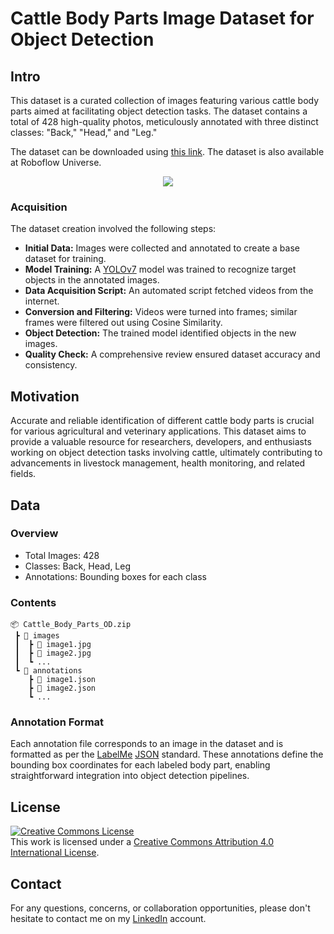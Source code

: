 # Cattle Body Parts Image Dataset for Object Detection

## Intro
This dataset is a curated collection of images featuring various cattle body parts aimed at facilitating object detection tasks. The dataset contains a total of 428 high-quality photos, meticulously annotated with three distinct classes: "Back," "Head," and "Leg."

The dataset can be downloaded using [this link](https://www.kaggle.com/datasets/alikhalilit98/cattle-body-parts-dataset-for-object-detection). The dataset is also available at Roboflow Universe. 

<p align="center">
    <a href="https://universe.roboflow.com/ali-khalili/cattle-body-parts-dataset-for-object-detection">
        <img src="https://app.roboflow.com/images/download-dataset-badge.svg"></img>
    </a>
</p>

### Acquisition
The dataset creation involved the following steps:

- **Initial Data:** Images were collected and annotated to create a base dataset for training.
- **Model Training:** A [YOLOv7](https://github.com/WongKinYiu/yolov7) model was trained to recognize target objects in the annotated images.
- **Data Acquisition Script:** An automated script fetched videos from the internet.
- **Conversion and Filtering:** Videos were turned into frames; similar frames were filtered out using Cosine Similarity.
- **Object Detection:** The trained model identified objects in the new images.
- **Quality Check:** A comprehensive review ensured dataset accuracy and consistency.

## Motivation
Accurate and reliable identification of different cattle body parts is crucial for various agricultural and veterinary applications. This dataset aims to provide a valuable resource for researchers, developers, and enthusiasts working on object detection tasks involving cattle, ultimately contributing to advancements in livestock management, health monitoring, and related fields.

## Data 
### Overview
- Total Images: 428
- Classes: Back, Head, Leg
- Annotations: Bounding boxes for each class

### Contents
```
📦 Cattle_Body_Parts_OD.zip
 ┣ 📂 images
 ┃  ┣ 📜 image1.jpg
 ┃  ┣ 📜 image2.jpg
 ┃  ┗ ...
 ┗ 📂 annotations
    ┣ 📜 image1.json
    ┣ 📜 image2.json
    ┗ ...
```

### Annotation Format
Each annotation file corresponds to an image in the dataset and is formatted as per the [LabelMe](https://github.com/wkentaro/labelme) [JSON](https://www.json.org/json-en.html) standard. These annotations define the bounding box coordinates for each labeled body part, enabling straightforward integration into object detection pipelines.

## License
<a rel="license" href="http://creativecommons.org/licenses/by/4.0/"><img alt="Creative Commons License" style="border-width:0" src="https://i.creativecommons.org/l/by/4.0/88x31.png" /></a><br />This work is licensed under a <a rel="license" href="http://creativecommons.org/licenses/by/4.0/">Creative Commons Attribution 4.0 International License</a>.

## Contact
For any questions, concerns, or collaboration opportunities, please don't hesitate to contact me on my [LinkedIn](https://www.linkedin.com/in/ali-khalili-790b10146/) account.
